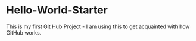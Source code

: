 # Hello-World-Starter
This is my first Git Hub Project - I am using this to get acquainted with how GitHub works.
